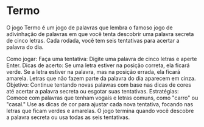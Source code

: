 # Termo
O jogo Termo é um jogo de palavras que lembra o famoso jogo de adivinhação de palavras em que você tenta descobrir uma palavra secreta de cinco letras. Cada rodada, você tem seis tentativas para acertar a palavra do dia.

Como jogar:
Faça uma tentativa: Digite uma palavra de cinco letras e aperte Enter.
Dicas de acerto:
Se uma letra estiver na posição correta, ela ficará verde.
Se a letra estiver na palavra, mas na posição errada, ela ficará amarela.
Letras que não fazem parte da palavra do dia aparecem em cinza.
Objetivo: Continue tentando novas palavras com base nas dicas de cores até acertar a palavra secreta ou esgotar suas tentativas.
Estratégias:
Comece com palavras que tenham vogais e letras comuns, como "carro" ou "casal."
Use as dicas de cor para ajustar cada nova tentativa, focando nas letras que ficam verdes e amarelas.
O jogo termina quando você descobre a palavra secreta ou usa todas as seis tentativas.
